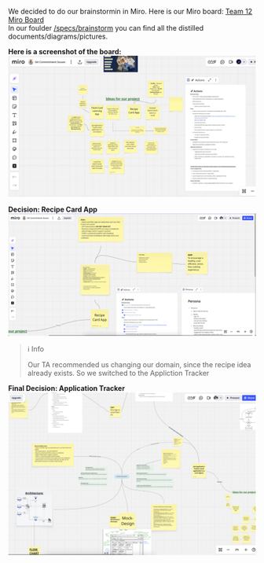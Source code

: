 We decided to do our brainstormin in Miro.
Here is our Miro board: [Team 12 Miro Board](https://miro.com/app/board/uXjVI_RgXkU=/) </br>
In our foulder [/specs/brainstorm](/specs/brainstorm/) you can find all the distilled documents/diagrams/pictures.

**Here is a screenshot of the board:**
![Miro Board](/specs/brainstorm/brainstorm-mainproject.png "Brainstorming")


**Decision: Recipe Card App**
![Recipe App](/specs/brainstorm/brainstorm-recipe-app.png "Brainstorming Recipe App")

> ℹ Info
>
> Our TA recommended us changing our domain, since the recipe idea already exists. So we switched to the Appliction Tracker


**Final Decision: Application Tracker**
![Application Tracker App](/specs/brainstorm/brainstorm-application-tracker-app.png)